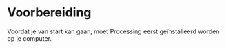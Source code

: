 # Voorbereiding

Voordat je van start kan gaan, moet Processing eerst geïnstalleerd worden op je computer.
